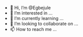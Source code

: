 - 👋 Hi, I’m @Egbejule
- 👀 I’m interested in ...
- 🌱 I’m currently learning ...
- 💞️ I’m looking to collaborate on ...
- 📫 How to reach me ...

<!---
Egbejule/Egbejule is a ✨ special ✨ repository because its `README.md` (this file) appears on your GitHub profile.
You can click the Preview link to take a look at your changes.
--->
